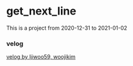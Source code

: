 # get_next_line

This is a project from 2020-12-31 to 2021-01-02

### velog

[velog by ljiwoo59, woojikim](https://velog.io/@ljiwoo59/getnextline)
